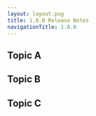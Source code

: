 ```yaml
---
layout: layout.pug
title: 1.8.0 Release Notes
navigationTitle: 1.8.0
---
```


## Topic A

## Topic B

## Topic C